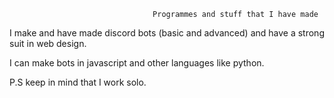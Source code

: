                                     Programmes and stuff that I have made
<p>
I make and have made discord bots (basic and advanced)
and have a strong suit in web design.
</p>
<p>
I can make bots in javascript and other languages like python.
</p>
<p> 
P.S keep in mind that I work solo.
</p>
